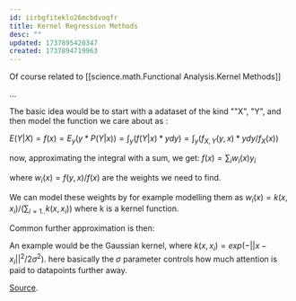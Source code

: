 ```yaml
---
id: iirbgfiteklo26mcbdvoqfr
title: Kernel Regression Methods
desc: ""
updated: 1737895420347
created: 1737894719963
---
```

Of course related to 
[[science.math.Functional Analysis.Kernel Methods]]

...

The basic idea would be to start with a adataset of the kind ""X", "Y", and then model the function we care about as :


$E(Y|X) = f(x)=E_y(y*P(Y|x))=\int_y(f(Y|x)*ydy)=\int_y( f_{X,Y}(y,x)*ydy/f_X(x))$

now, approximating the integral with a sum, we get:
$f(x) = \sum_i w_i(x) y_i$

where $w_i(x)=f(y,x)/f(x)$ are the weights we need to find.

We can model these weights by for example modelling them as $w_i(x)= k(x,x_i)/(\sum_{i=1..}k(x,x_i))$ where k is a kernel function.

Common further approximation is then:

An example would be the Gaussian kernel, where $k(x,x_i) = exp(-||x-x_i||^2/2\sigma^2)$. here basically the $\sigma$ parameter controls how much attention is paid to datapoints further away.

[Source](https://bookdown.org/egarpor/PM-UC3M/npreg-kre.html).
